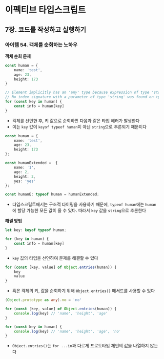 # 이펙티브 타입스크립트
## 7장. 코드를 작성하고 실행하기
### 아이템 54. 객체를 순회하는 노하우

**객체 순회 문제**
```typescript
const human = {
    name: 'test',
    age: 23,
    height: 173
}

// Element implicitly has an 'any' type because expression of type 'string' can't be used to index type '{ name: string; age: number; height: number; }'.
// No index signature with a parameter of type 'string' was found on type '{ name: string; age: number; height: number; }'
for (const key in human) {
    const info = human[key]
}
```
- 객체를 선언한 후, 키 값으로 순회하면 다음과 같은 타입 에러가 발생한다
- 이는 `key` 값이 `keyof typeof human`이 아닌 `string`으로 추론되기 때문이다

```typescript
const human = {
    name: 'test',
    age: 23,
    height: 173
};

const humanExtended =  {
    name: '1',
    age: 2,
    height: 2,
    yes: 'yes'
};

const humanE: typeof human = humanExtended;
```
- 타입스크립트에서는 구조적 타이핑을 사용하기 때문에, `typeof human`에는 `human`에 할당 가능한 모든 값이 올 수 있다. 따라서 `key` 값을 `string`으로 추론한다

**해결 방법**
```typescript
let key: keyof typeof human;

for (key in human) {
    const info = human[key]
}
```
- `key` 값의 타입을 선언하여 문제를 해결할 수 있다

```typescript
for (const [key, value] of Object.entries(human)) {
    key
    value
}
```
- 혹은 객체의 키, 값을 순회하기 위해 `Object.entries()` 메서드를 사용할 수 있다

```typescript
(Object.prototype as any).no = 'no'

for (const [key, value] of Object.entries(human)) {
    console.log(key) // 'name', 'height', 'age'
}

for (const key in human) {
    console.log(key) // 'name', 'height', 'age', 'no'
}
```
- `Object.entries()`는 `for ...in`과 다르게 프로토타입 체인의 값을 나열하지 않는다